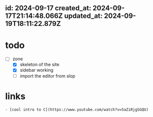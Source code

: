 id: 2024-09-17
created_at: 2024-09-17T21:14:48.066Z
updated_at: 2024-09-19T18:11:22.879Z
---
# todo
- [ ] zone
    - [x] skeleton of the site
    - [x] sidebar working
    - [ ] import the editor from slop

# links
    - [cool intro to C](https://www.youtube.com/watch?v=5aZiRjgSGQU)